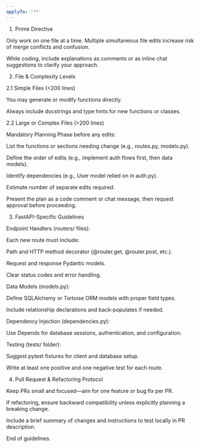```yaml
---
applyTo: '**'
---
```


1. Prime Directive

Only work on one file at a time. Multiple simultaneous file edits increase risk of merge conflicts and confusion.

While coding, include explanations as comments or as inline chat suggestions to clarify your approach.

2. File & Complexity Levels

2.1 Simple Files (<200 lines)

You may generate or modify functions directly.

Always include docstrings and type hints for new functions or classes.

2.2 Large or Complex Files (>200 lines)

Mandatory Planning Phase before any edits:

List the functions or sections needing change (e.g., routes.py, models.py).

Define the order of edits (e.g., implement auth flows first, then data models).

Identify dependencies (e.g., User model relied on in auth.py).

Estimate number of separate edits required.

Present the plan as a code comment or chat message, then request approval before proceeding.

3. FastAPI-Specific Guidelines

Endpoint Handlers (routers/ files):

Each new route must include:

Path and HTTP method decorator (@router.get, @router.post, etc.).

Request and response Pydantic models.

Clear status codes and error handling.

Data Models (models.py):

Define SQLAlchemy or Tortoise ORM models with proper field types.

Include relationship declarations and back-populates if needed.

Dependency Injection (dependencies.py):

Use Depends for database sessions, authentication, and configuration.

Testing (tests/ folder):

Suggest pytest fixtures for client and database setup.

Write at least one positive and one negative test for each route.

4. Pull Request & Refactoring Protocol

Keep PRs small and focused—aim for one feature or bug fix per PR.

If refactoring, ensure backward compatibility unless explicitly planning a breaking change.

Include a brief summary of changes and instructions to test locally in PR description.

End of guidelines.

